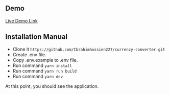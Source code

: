 ## Demo

[Live Demo Link](https://news-app-gray-one.vercel.app)

## Installation Manual

- Clone it `https://github.com/Ibrahimhussien227/currency-converter.git`
- Create .env file.
- Copy .env.example to .env file.
- Run command `yarn install`
- Run command `yarn run build`
- Run command `yarn dev`

At this point, you should see the application.
